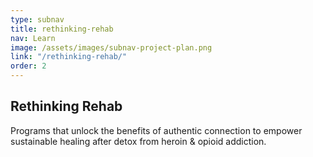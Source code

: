 ```yaml
---
type: subnav
title: rethinking-rehab
nav: Learn
image: /assets/images/subnav-project-plan.png
link: "/rethinking-rehab/"
order: 2
---
```


## Rethinking Rehab

Programs that unlock the benefits of authentic connection to empower sustainable healing after detox from heroin & opioid addiction.